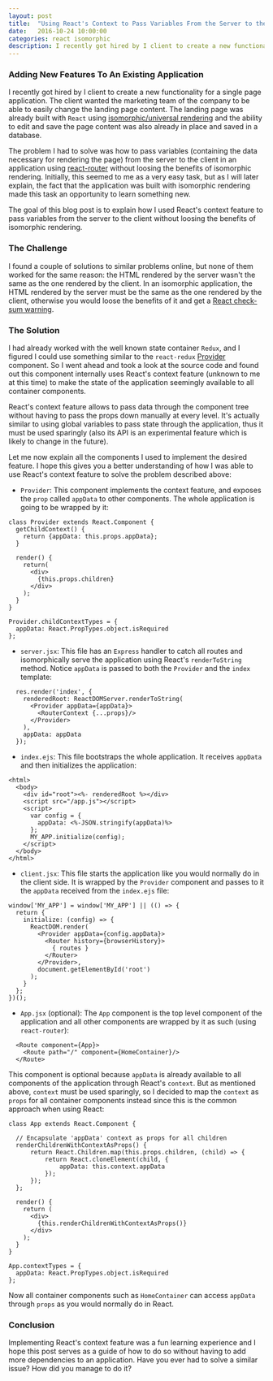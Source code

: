 ```yaml
---
layout: post
title:  "Using React's Context to Pass Variables From the Server to the Client"
date:   2016-10-24 10:00:00
categories: react isomorphic
description: I recently got hired by I client to create a new functionality for a single page application. The client wanted the marketing team of the company to be able to easily change the landing page content. The landing page was already...
---
```


### Adding New Features To An Existing Application
I recently got hired by I client to create a new functionality for a single page application. The client wanted the marketing team of the company to be able to easily change the landing page content. The landing page was already built with ``React`` using [isomorphic/universal rendering](http://nerds.airbnb.com/isomorphic-javascript-future-web-apps/) and the ability to edit and save the page content was also already in place and saved in a database.

The problem I had to solve was how to pass variables (containing the data necessary for rendering the page) from the server to the client in an application using [react-router](https://github.com/ReactTraining/react-router) without loosing the benefits of isomorphic rendering. Initially, this seemed to me as a very easy task, but as I will later explain, the fact that the application was built with isomorphic rendering made this task an opportunity to learn something new.

The goal of this blog post is to explain how I used React's context feature to pass variables from the server to the client without loosing the benefits of isomorphic rendering.

### The Challenge
I found a couple of solutions to similar problems online, but none of them worked for the same reason: the HTML rendered by the server wasn't the same as the one rendered by the client. In an isomorphic application, the HTML rendered by the server must be the same as the one rendered by the client, otherwise you would loose the benefits of it and get a [React check-sum warning](http://stackoverflow.com/a/34315767/6373590).

### The Solution
I had already worked with the well known state container ``Redux``, and I figured I could use something similar to the ``react-redux`` [Provider](https://github.com/reactjs/react-redux/blob/master/src/components/Provider.js) component. So I went ahead and took a look at the source code and found out this component internally uses React's context feature (unknown to me at this time) to make the state of the application seemingly available to all container components.

React's context feature allows to pass data through the component tree without having to pass the props down manually at every level. It's actually  similar to using global variables to pass state through the application, thus it must be used sparingly (also its API is an experimental feature which is likely to change in the future).

Let me now explain all the components I used to implement the desired feature. I hope this gives you a better understanding of how I was able to use React's context feature to solve the problem described above:

- ``Provider``: This component implements the context feature, and exposes the ``prop`` called ``appData`` to other components. The whole application is going to be wrapped by it:

```
class Provider extends React.Component {
  getChildContext() {
    return {appData: this.props.appData};
  }

  render() {
    return(
      <div>
        {this.props.children}
      </div>
    );
  }
}

Provider.childContextTypes = {
  appData: React.PropTypes.object.isRequired
};
```

- ``server.jsx``: This file has an ``Express`` handler to catch all routes and isomorphically serve the application using React's ``renderToString`` method. Notice ``appData`` is passed to both the ``Provider`` and the ``index`` template:

```
  res.render('index', {
    renderedRoot: ReactDOMServer.renderToString(
      <Provider appData={appData}>
        <RouterContext {...props}/>
      </Provider>
    ),
    appData: appData
  });
```

- ``index.ejs``: This file bootstraps the whole application. It receives ``appData`` and then initializes the application:

```
<html>
  <body>
    <div id="root"><%- renderedRoot %></div>
    <script src="/app.js"></script>
    <script>
      var config = {
        appData: <%-JSON.stringify(appData)%>
      };
      MY_APP.initialize(config);
    </script>
  </body>
</html>

```

- ``client.jsx``: This file starts the application like you would normally do in the client side. It is wrapped by the ``Provider`` component and passes to it the ``appData`` received from the ``index.ejs`` file:

```
window['MY_APP'] = window['MY_APP'] || (() => {
  return {
    initialize: (config) => {
      ReactDOM.render(
        <Provider appData={config.appData}>
          <Router history={browserHistory}>
            { routes }
          </Router>
        </Provider>,
        document.getElementById('root')
      );
    }
  };
})();
```

- ``App.jsx`` (optional): The ``App`` component is the top level component of the application and all other components are wrapped by it as such (using ``react-router``):

```
  <Route component={App}>
    <Route path="/" component={HomeContainer}/>
  </Route>
```

This component is optional because ``appData`` is already available to all components of the application through React's ``context``. But as mentioned above, ``context`` must be used sparingly, so I decided to map the ``context`` as ``props`` for all container components instead since this is the common approach when using React:

```
class App extends React.Component {

  // Encapsulate 'appData' context as props for all children
  renderChildrenWithContextAsProps() {
      return React.Children.map(this.props.children, (child) => {
          return React.cloneElement(child, {
              appData: this.context.appData
          });
      });
  };

  render() {
    return (
      <div>
        {this.renderChildrenWithContextAsProps()}
      </div>
    );
  }
}

App.contextTypes = {
  appData: React.PropTypes.object.isRequired
};
```

Now all container components such as ``HomeContainer`` can access ``appData`` through ``props`` as you would normally do in React.

### Conclusion
Implementing React's context feature was a fun learning experience and I hope this post serves as a guide of how to do so without having to add more dependencies to an application. Have you ever had to solve a similar issue? How did you manage to do it?

